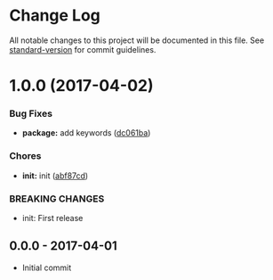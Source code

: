 # Change Log

All notable changes to this project will be documented in this file. See [standard-version](https://github.com/conventional-changelog/standard-version) for commit guidelines.

<a name="1.0.0"></a>
# 1.0.0 (2017-04-02)


### Bug Fixes

* **package:** add keywords ([dc061ba](https://github.com/tunnckocore/dush-better-use/commit/dc061ba))


### Chores

* **init:** init ([abf87cd](https://github.com/tunnckocore/dush-better-use/commit/abf87cd))


### BREAKING CHANGES

* init: First release





## 0.0.0 - 2017-04-01
- Initial commit